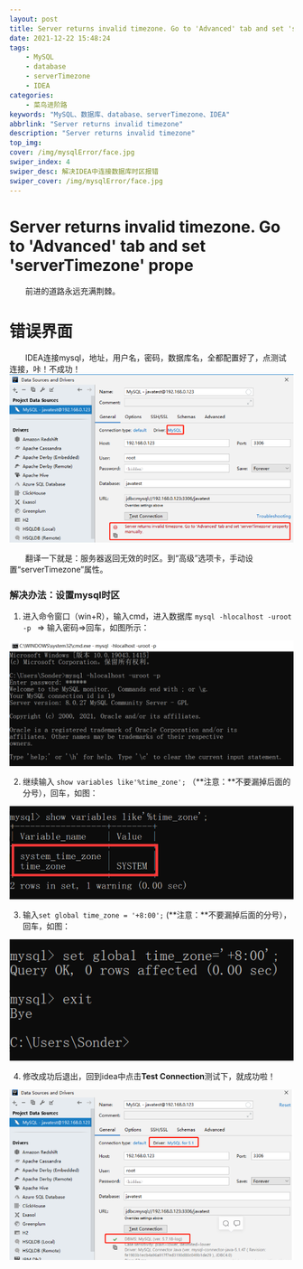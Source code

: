 ```yaml
---
layout: post
title: Server returns invalid timezone. Go to 'Advanced' tab and set 'serverTimezone' prope
date: 2021-12-22 15:48:24
tags: 
    - MySQL
    - database
    - serverTimezone
    - IDEA
categories:
    - 菜鸟进阶路
keywords: "MySQL、数据库、database、serverTimezone、IDEA"
abbrlink: "Server returns invalid timezone"
description: "Server returns invalid timezone"
top_img: 
cover: /img/mysqlError/face.jpg
swiper_index: 4
swiper_desc: 解决IDEA中连接数据库时区报错
swiper_cover: /img/mysqlError/face.jpg
---
```



# Server returns invalid timezone. Go to 'Advanced' tab and set 'serverTimezone' prope

&emsp;&emsp;前进的道路永远充满荆棘。

# 错误界面

&emsp;&emsp;IDEA连接mysql，地址，用户名，密码，数据库名，全都配置好了，点测试连接，咔！不成功！
<img src="/img/mysqlConnection/1.png"/>

&emsp;&emsp;翻译一下就是：服务器返回无效的时区。到“高级”选项卡，手动设置“serverTimezone”属性。

### 解决办法：设置mysql时区

1. 进入命令窗口（win+R），输入cmd，进入数据库 `mysql -hlocalhost -uroot -p ` => 输入密码=>回车，如图所示：
<img src="/img/mysqlConnection/2.png"/>

2. 继续输入 `show variables like'%time_zone';`  （**注意：**不要漏掉后面的分号），回车，如图：
<img src="/img/mysqlConnection/3.png"/>

3. 输入`set global time_zone = '+8:00';` (**注意：**不要漏掉后面的分号），回车，如图：
<img src="/img/mysqlConnection/4.png"/>

4. 修改成功后退出，回到idea中点击**Test Connection**测试下，就成功啦！
<img src="/img/mysqlConnection/5.png"/>

